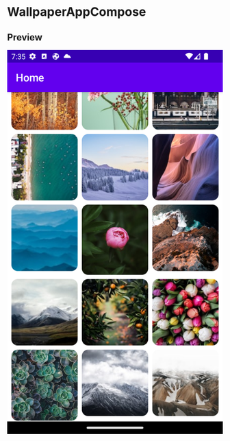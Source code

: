 # WallpaperAppCompose

## Preview
![MovieApp](https://github.com/ulugbek1060/WallpaperAppCompose/blob/main/screenshots/Screenshot_1.png)
